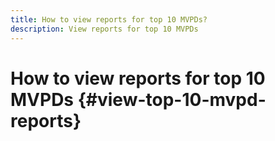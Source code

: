 ```yaml
---
title: How to view reports for top 10 MVPDs?
description: View reports for top 10 MVPDs
---
```


# How to view reports for top 10 MVPDs {#view-top-10-mvpd-reports}